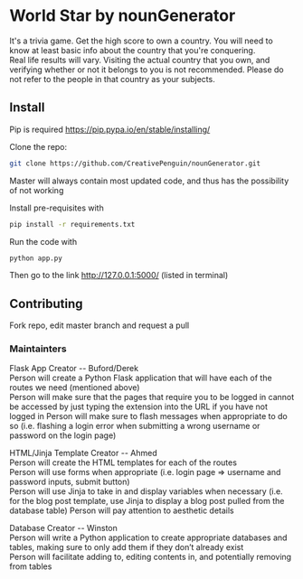 # World Star by nounGenerator  
It's a trivia game. Get the high score to own a country.
You will need to know at least basic info about the country that you're
conquering.  
Real life results will vary. Visiting the actual country that you own,
and verifying whether or not it belongs to you is not recommended.
Please do not refer to the people in that country as your subjects.
## Install  
Pip is required https://pip.pypa.io/en/stable/installing/  

Clone the repo:  
```sh
git clone https://github.com/CreativePenguin/nounGenerator.git
```
Master will always contain most updated code, and thus has the possibility of not working  

Install pre-requisites with
```sh
pip install -r requirements.txt
```
Run the code with
```sh
python app.py
```
Then go to the link http://127.0.0.1:5000/ (listed in terminal)

## Contributing
Fork repo, edit master branch and request a pull
### Maintainters  
Flask App Creator -- Buford/Derek  
Person will create a Python Flask application that will have each of the routes we need (mentioned above)  
Person will make sure that the pages that require you to be logged in cannot be accessed by just typing the extension into the URL if you have not logged in
Person will make sure to flash messages when appropriate to do so (i.e. flashing a login error when submitting a wrong username or password on the login page)  

HTML/Jinja Template Creator -- Ahmed  
Person will create the HTML templates for each of the routes  
Person will use forms when appropriate (i.e. login page => username and password inputs, submit button)  
Person will use Jinja to take in and display variables when necessary (i.e. for the blog post template, use Jinja to display a blog post pulled from the database table)
Person will pay attention to aesthetic details  

Database Creator -- Winston  
Person will write a Python application to create appropriate databases and tables, making sure to only add them if they don’t already exist  
Person will facilitate adding to, editing contents in, and potentially removing from tables
